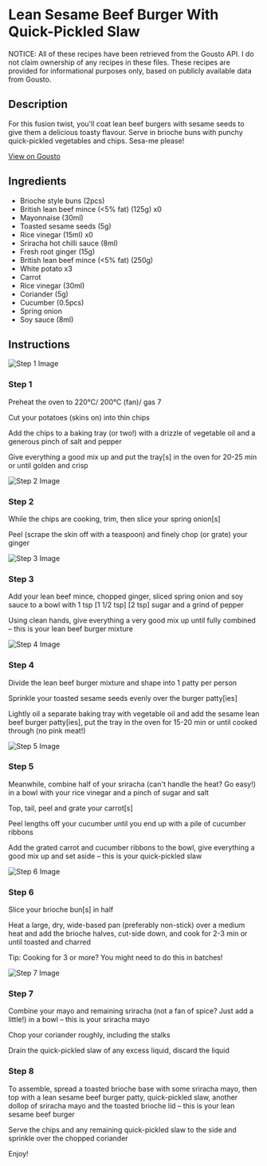 # Lean Sesame Beef Burger With Quick-Pickled Slaw

NOTICE: All of these recipes have been retrieved from the Gousto API. I do not claim ownership of any recipes in these files. These recipes are provided for informational purposes only, based on publicly available data from Gousto.

## Description

For this fusion twist, you'll coat lean beef burgers with sesame seeds to give them a delicious toasty flavour. Serve in brioche buns with punchy quick-pickled vegetables and chips. Sesa-me please!

[View on Gousto](https://www.gousto.co.uk/recipes/cookbook/sesame-lean-beef-burger-pickled-slaw-chips)

## Ingredients

- Brioche style buns (2pcs)
- British lean beef mince (<5% fat) (125g) x0
- Mayonnaise (30ml)
- Toasted sesame seeds (5g)
- Rice vinegar (15ml) x0
- Sriracha hot chilli sauce (8ml)
- Fresh root ginger (15g)
- British lean beef mince (<5% fat) (250g)
- White potato x3
- Carrot
- Rice vinegar (30ml)
- Coriander (5g)
- Cucumber (0.5pcs)
- Spring onion
- Soy sauce (8ml)

## Instructions

![Step 1 Image](https://production-media.gousto.co.uk/cms/recipe-step-image/Step-1-1612798591866-x200.jpg)

### Step 1

Preheat the oven to 220°C/ 200°C (fan)/ gas 7

Cut your potatoes (skins on) into thin chips

Add the chips to a baking tray (or two!) with a drizzle of vegetable oil and a generous pinch of salt and pepper

Give everything a good mix up and put the tray[s] in the oven for 20-25 min or until golden and crisp

![Step 2 Image](https://production-media.gousto.co.uk/cms/recipe-step-image/Step-2-1612798604039-x200.jpg)

### Step 2

While the chips are cooking, trim, then slice your spring onion[s]

Peel (scrape the skin off with a teaspoon) and finely chop (or grate) your ginger

![Step 3 Image](https://production-media.gousto.co.uk/cms/recipe-step-image/Step-3-1612798609204-x200.jpg)

### Step 3

Add your lean beef mince, chopped ginger, sliced spring onion and soy sauce to a bowl with 1 tsp <span class="text-purple">[1 1/2 tsp]</span> <span class="text-danger">[2 tsp] </span>sugar and a grind of pepper

Using clean hands, give everything a very good mix up until fully combined – this is your lean beef burger mixture

![Step 4 Image](https://production-media.gousto.co.uk/cms/recipe-step-image/Step-4-1612798620357-x200.jpg)

### Step 4

Divide the lean beef burger mixture and shape into 1 patty per person

Sprinkle your toasted sesame seeds evenly over the burger patty[ies]

Lightly oil a separate baking tray with vegetable oil and add the sesame lean beef burger patty[ies], put the tray in the oven for 15-20 min or until cooked through (no pink meat!)

![Step 5 Image](https://production-media.gousto.co.uk/cms/recipe-step-image/Step-5-1612798632639-x200.jpg)

### Step 5

Meanwhile, combine half of your sriracha (can't handle the heat? Go easy!) in a bowl with your rice vinegar and a pinch of sugar and salt

Top, tail, peel and grate your carrot[s]

Peel lengths off your cucumber until you end up with a pile of cucumber ribbons

Add the grated carrot and cucumber ribbons to the bowl, give everything a good mix up and set aside – this is your quick-pickled slaw

![Step 6 Image](https://production-media.gousto.co.uk/cms/recipe-step-image/Step-6-1612798649503-x200.jpg)

### Step 6

Slice your brioche bun[s] in half

Heat a large, dry, wide-based pan (preferably non-stick) over a medium heat and add the brioche halves, cut-side down, and cook for 2-3 min or until toasted and charred

Tip: Cooking for 3 or more? You might need to do this in batches!

![Step 7 Image](https://production-media.gousto.co.uk/cms/recipe-step-image/Step-7-1612798660190-x200.jpg)

### Step 7

Combine your mayo and remaining sriracha (not a fan of spice? Just add a little!) in a bowl – this is your sriracha mayo

Chop your coriander roughly, including the stalks

Drain the quick-pickled slaw of any excess liquid, discard the liquid

### Step 8

To assemble, spread a toasted brioche base with some sriracha mayo, then top with a lean sesame beef burger patty, quick-pickled slaw, another dollop of sriracha mayo and the toasted brioche lid – this is your lean sesame beef burger

Serve the chips and any remaining quick-pickled slaw to the side and sprinkle over the chopped coriander

Enjoy!

